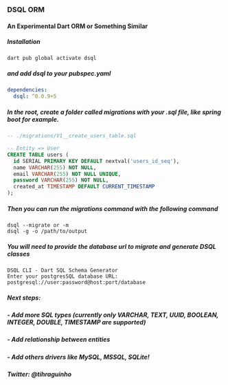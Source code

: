 ### DSQL ORM

#### An Experimental Dart ORM or Something Similar

##### Installation

```shell
dart pub global activate dsql
```

##### and add dsql to your pubspec.yaml

```yaml
dependencies:
  dsql: ^0.0.9+5
```

##### In the root, create a folder called migrations with your .sql file, like spring boot for example.

```sql
-- ./migrations/V1__create_users_table.sql

-- Entity => User
CREATE TABLE users (
  id SERIAL PRIMARY KEY DEFAULT nextval('users_id_seq'),
  name VARCHAR(255) NOT NULL,
  email VARCHAR(255) NOT NULL UNIQUE,
  password VARCHAR(255) NOT NULL,
  created_at TIMESTAMP DEFAULT CURRENT_TIMESTAMP
);
```

##### Then you can run the migrations command with the following command

```
dsql --migrate or -m
dsql -g -o /path/to/output
```
##### You will need to provide the database url to migrate and generate DSQL classes

```shell
DSQL CLI - Dart SQL Schema Generator
Enter your postgresSQL database URL: postgresql://user:password@host:port/database
```

##### Next steps:

##### - Add more SQL types (currently only VARCHAR, TEXT, UUID, BOOLEAN, INTEGER, DOUBLE, TIMESTAMP are supported)
##### - Add relationship between entities
##### - Add others drivers like MySQL, MSSQL, SQLite!

##### Twitter: @tihraguinho

